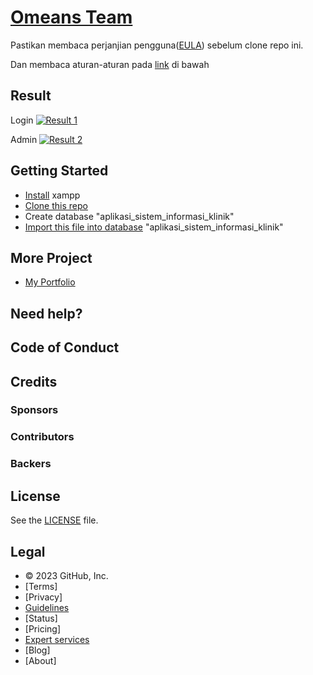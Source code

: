 # [Omeans Team](https://omeansteam.github.io/)
Pastikan membaca perjanjian pengguna([EULA](https://github.com/omeansteam/EULA)) sebelum clone repo ini.

Dan membaca aturan-aturan pada [link](https://github.com/omeansteam/porto_aplikasi_sistem_informasi_klinik/blob/main/README.md#legal) di bawah

## Result

Login
[![Result 1](https://github.com/omeansteam/porto_aplikasi_sistem_informasi_klinik/blob/main/readme/1.PNG)](https://github.com/omeansteam/porto_aplikasi_sistem_informasi_klinik/blob/main/readme/1.PNG)

Admin
[![Result 2](https://github.com/omeansteam/porto_aplikasi_sistem_informasi_klinik/blob/main/readme/2.PNG)](https://github.com/omeansteam/porto_aplikasi_sistem_informasi_klinik/blob/main/readme/2.PNG)

## Getting Started

* [Install](https://www.apachefriends.org/download.html) xampp
* [Clone this repo](https://github.com/omeansteam/porto_aplikasi_sistem_informasi_klinik.git)
* Create database "aplikasi_sistem_informasi_klinik"
* [Import this file into database](https://github.com/omeansteam/porto_aplikasi_sistem_informasi_klinik/blob/main/assets/database/aplikasi_sistem_informasi_klinik.sql) "aplikasi_sistem_informasi_klinik"

## More Project
* [My Portfolio](https://github.com/topics/portfolio-aris-hadisopiyan)


## Need help?

<!-- If you don't find the answer to your problem in our [docs](https://jekyllrb.com/docs/), or in the [troubleshooting section](https://jekyllrb.com/docs/troubleshooting/), ask the [community](https://jekyllrb.com/docs/community/) for help. -->

## Code of Conduct

## Credits

### Sponsors

### Contributors

### Backers

## License

See the [LICENSE](https://github.com/omeansteam/porto_aplikasi_sistem_informasi_klinik/blob/main/LICENSE) file.

## Legal

* © 2023 GitHub, Inc.
* [Terms]
* [Privacy]
* [Guidelines](https://github.com/omeansteam/guidelines)
* [Status]
* [Pricing]
* [Expert services]()
* [Blog]
* [About]
